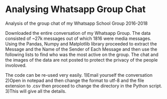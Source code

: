 # Analysing Whatsapp Group Chat
Analysis of the group chat of my Whatsapp School Group 2016-2018

Downloaded the entire conversation of my Whatsapp Group.
The data consisted of ~27k messages out of which 1816 were media messages. 
Using the Pandas, Numpy and Matplotlib library proceeded to extract the Message and the Name of the Sender of Each Message and then use the following lists to find who was the most active on the group. The chat and the images of the data are not posted to protect the privacy of the people involoved. 


The code can be re-used very easily.
1)Email yourself the conversation
2)Open in notepad and then change the format to utf-8 and the file extension to .csv then proceed to change the directory in the Python script.
3)This will give all the details.
